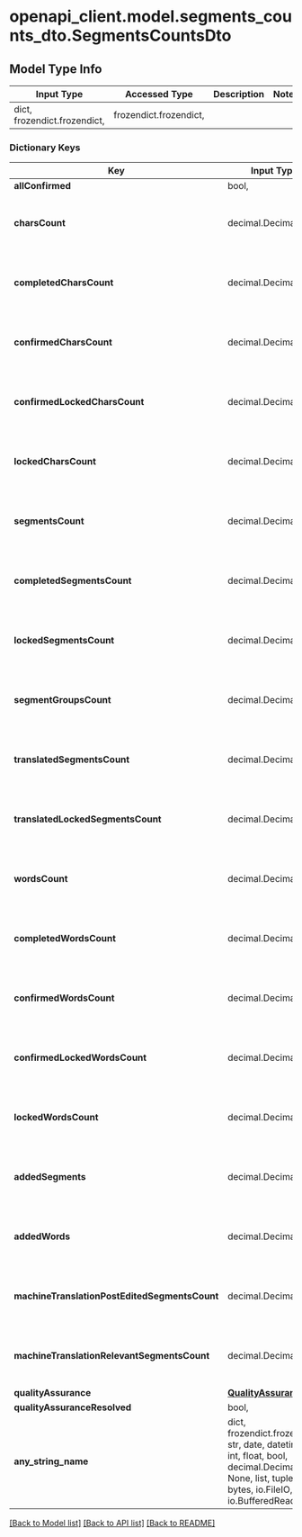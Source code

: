 # openapi_client.model.segments_counts_dto.SegmentsCountsDto

## Model Type Info
Input Type | Accessed Type | Description | Notes
------------ | ------------- | ------------- | -------------
dict, frozendict.frozendict,  | frozendict.frozendict,  |  | 

### Dictionary Keys
Key | Input Type | Accessed Type | Description | Notes
------------ | ------------- | ------------- | ------------- | -------------
**allConfirmed** | bool,  | BoolClass,  |  | [optional] 
**charsCount** | decimal.Decimal, int,  | decimal.Decimal,  |  | [optional] value must be a 64 bit integer
**completedCharsCount** | decimal.Decimal, int,  | decimal.Decimal,  |  | [optional] value must be a 64 bit integer
**confirmedCharsCount** | decimal.Decimal, int,  | decimal.Decimal,  |  | [optional] value must be a 64 bit integer
**confirmedLockedCharsCount** | decimal.Decimal, int,  | decimal.Decimal,  |  | [optional] value must be a 64 bit integer
**lockedCharsCount** | decimal.Decimal, int,  | decimal.Decimal,  |  | [optional] value must be a 64 bit integer
**segmentsCount** | decimal.Decimal, int,  | decimal.Decimal,  |  | [optional] value must be a 64 bit integer
**completedSegmentsCount** | decimal.Decimal, int,  | decimal.Decimal,  |  | [optional] value must be a 64 bit integer
**lockedSegmentsCount** | decimal.Decimal, int,  | decimal.Decimal,  |  | [optional] value must be a 64 bit integer
**segmentGroupsCount** | decimal.Decimal, int,  | decimal.Decimal,  |  | [optional] value must be a 64 bit integer
**translatedSegmentsCount** | decimal.Decimal, int,  | decimal.Decimal,  |  | [optional] value must be a 64 bit integer
**translatedLockedSegmentsCount** | decimal.Decimal, int,  | decimal.Decimal,  |  | [optional] value must be a 64 bit integer
**wordsCount** | decimal.Decimal, int,  | decimal.Decimal,  |  | [optional] value must be a 64 bit integer
**completedWordsCount** | decimal.Decimal, int,  | decimal.Decimal,  |  | [optional] value must be a 64 bit integer
**confirmedWordsCount** | decimal.Decimal, int,  | decimal.Decimal,  |  | [optional] value must be a 64 bit integer
**confirmedLockedWordsCount** | decimal.Decimal, int,  | decimal.Decimal,  |  | [optional] value must be a 64 bit integer
**lockedWordsCount** | decimal.Decimal, int,  | decimal.Decimal,  |  | [optional] value must be a 64 bit integer
**addedSegments** | decimal.Decimal, int,  | decimal.Decimal,  |  | [optional] value must be a 64 bit integer
**addedWords** | decimal.Decimal, int,  | decimal.Decimal,  |  | [optional] value must be a 64 bit integer
**machineTranslationPostEditedSegmentsCount** | decimal.Decimal, int,  | decimal.Decimal,  |  | [optional] value must be a 64 bit integer
**machineTranslationRelevantSegmentsCount** | decimal.Decimal, int,  | decimal.Decimal,  |  | [optional] value must be a 64 bit integer
**qualityAssurance** | [**QualityAssuranceDto**](QualityAssuranceDto.md) | [**QualityAssuranceDto**](QualityAssuranceDto.md) |  | [optional] 
**qualityAssuranceResolved** | bool,  | BoolClass,  |  | [optional] 
**any_string_name** | dict, frozendict.frozendict, str, date, datetime, int, float, bool, decimal.Decimal, None, list, tuple, bytes, io.FileIO, io.BufferedReader | frozendict.frozendict, str, BoolClass, decimal.Decimal, NoneClass, tuple, bytes, FileIO | any string name can be used but the value must be the correct type | [optional]

[[Back to Model list]](../../README.md#documentation-for-models) [[Back to API list]](../../README.md#documentation-for-api-endpoints) [[Back to README]](../../README.md)

